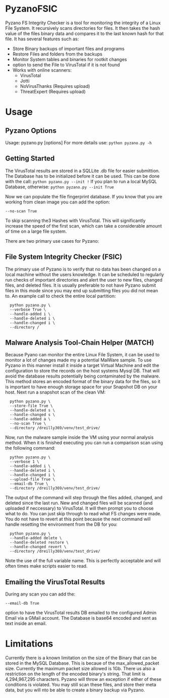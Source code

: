 # PyzanoFSIC
Pyzano FS Integrity Checker is a tool for monitoring the integrity of a Linux File System. It recursively scans directories for files. It then takes the hash value of the files binary data and compares it to the last known hash for that file. It has several features such as:
* Store Binary backups of important files and programs
* Restore Files and folders from the backups
* Monitor System tables and binaries for rootkit changes
* option to send the File to VirusTotal if it is not found
* Works with online scanners:
  - VirusTotal
  - Jotti
  - NoVirusThanks (Requires upload)
  - ThreatExpert (Requires upload)


# Usage
## Pyzano Options
Usage: pyzano.py [options]
For more details use:
  ```python pyzano.py -h```

## Getting Started
The VirusTotal results are stored in a SQLLite .db file for easier submittion. The Database has to be initialized before it can be used. This can be done with the call:
  ```python pyzano.py --init !```
If you plan to run a local MySQL Database, otherwise:
```python pyzano.py --init True```

Now we can populate the file fingerprint database. If you know that you are working from  clean image you can add the option:
```
--no-scan True
```
To skip scanning the3 Hashes with VirusTotal. This will significantly increase the speed of the first scan, which can take a considerable amount of time on a large file system. 

There are two primary use cases for Pyzano:
## File System Integrity Checker (FSIC)
The primary use of Pyzano is to verify that no data has been changed on a local machine without the users knowledge. It can be scheduled to regularly run checks of important directories and alert the user to new files, changed files, and deleted files. It is usually preferable to not have Pyzano submit files in this mode since you may end up submitting files you did not mean to. An example call to check the entire local partition:
```
  python pyzano.py \
  --verbose True \
  --handle-added i \
  --handle-deleted i \
  --handle-changed i \
  --directory /
```
  
## Malware Analysis Tool-Chain Helper (MATCH)
Because Pyano can monitor the entire Linux File System, it can be used to monitor a lot of changes made my a potential MalWare sample. To use Pyzano in this manner install it inside a target Virtual Machine and edit the configuration to store the records on the host systems Mysql DB. That will avoid the database results potentially being contaminated by the malware. This method stores an encoded format of the binary data for the files, so it is important to have enough storage space for your Snapshot DB on your host.
Next run a snapshot scan of the clean VM:
```
  python pyzano.py \
  --store-file True \
  --handle-deleted s \
  --handle-changed s \
  --handle-added a \
  --no-scan True \
  --directory /dreilly369/venv/test_drive/
```

Now, run the malware sample inside the VM using your normal analysis method. When it is finished executing you can run a comparison scan using the following command:
```
  python pyzano.py \
  --verbose 1 \
  --handle-added i \
  --handle-deleted i \
  --handle-changed i \
  --upload-file True \
  --email-db True \
  --directory /dreilly369/venv/test_drive/
```
  
The output of the command will step through the files added, changed, and deleted since the last run. New and changed files will be scanned (and uploaded if neccessary) to VirusTotal. It will then prompt you to choose what to do. You can just skip through to read what FS changes were made. You do not have to revert at this point because the next command will handle resetting the environment from the DB for you:
```
  python pyzano.py \
  --handle-added delete \
  --handle-deleted restore \
  --handle-changed revert \
  --directory /dreilly369/venv/test_drive/
```
  
Note the use of the full variable name. This is perfectly acceptable and will often times make scripts easier to read.

## Emailing the VirusTotal Results
During any scan you can add the:
```
--email-db True
```
option to have the VirusTotal results DB emailed to the configured Admin Email via a GMail account. The Database is base64 encoded and sent as text inside an email.

# Limitations
Currently there is a known limitation on the size of the Binary that can be stored in the MySQL Database. This is becaue of the max_allowed_packet size. Currently the maximum packet size allowed is 1Gb. There us also a restriction on the length of the encoded binary's string. That limit is 4,294,967,295 characters. Pyzano will throw an exception if either of these conditions is violated. You may still scan these files, and store their meta data, but you will nto be able to create a binary backup via Pyzano.
